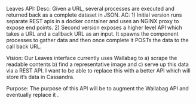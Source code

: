Leaves API:
Desc: Given a URL, several processes are executed and returned back as a complete dataset in JSON. 
AC: 1) Initial version runs separate REST apis in a docker container and uses an NGINX proxy to expose end points. 2) Second version exposes a higher level API which takes a URL and a callback URL as an input. It spawns the component processes to gather data and then once complete it POSTs the data to the call back URL. 

Vision: Our Leaves interface currently uses Wallabag to a) scrape the readable contents b) find a representative image and c) serve up this data via a REST API. I want to be able to replace this with a better API which will store it’s data in Cassandra. 

Purpose: The purpose of this API will be to augment the Wallabag API and eventually replace it .
